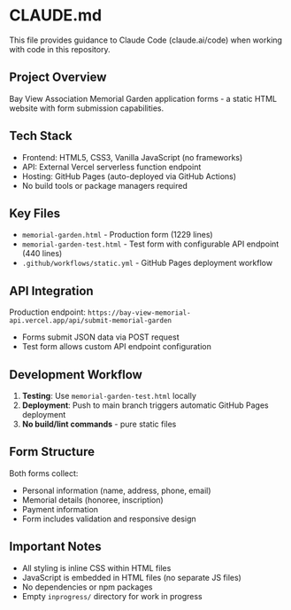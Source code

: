 # CLAUDE.md

This file provides guidance to Claude Code (claude.ai/code) when working with code in this repository.

## Project Overview
Bay View Association Memorial Garden application forms - a static HTML website with form submission capabilities.

## Tech Stack
- Frontend: HTML5, CSS3, Vanilla JavaScript (no frameworks)
- API: External Vercel serverless function endpoint
- Hosting: GitHub Pages (auto-deployed via GitHub Actions)
- No build tools or package managers required

## Key Files
- `memorial-garden.html` - Production form (1229 lines)
- `memorial-garden-test.html` - Test form with configurable API endpoint (440 lines)
- `.github/workflows/static.yml` - GitHub Pages deployment workflow

## API Integration
Production endpoint: `https://bay-view-memorial-api.vercel.app/api/submit-memorial-garden`
- Forms submit JSON data via POST request
- Test form allows custom API endpoint configuration

## Development Workflow
1. **Testing**: Use `memorial-garden-test.html` locally
2. **Deployment**: Push to main branch triggers automatic GitHub Pages deployment
3. **No build/lint commands** - pure static files

## Form Structure
Both forms collect:
- Personal information (name, address, phone, email)
- Memorial details (honoree, inscription)
- Payment information
- Form includes validation and responsive design

## Important Notes
- All styling is inline CSS within HTML files
- JavaScript is embedded in HTML files (no separate JS files)
- No dependencies or npm packages
- Empty `inprogress/` directory for work in progress